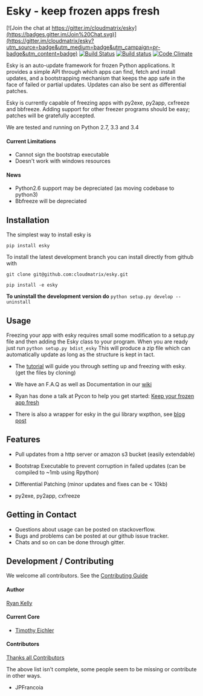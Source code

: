 
Esky  - keep frozen apps fresh
==============================

[![Join the chat at https://gitter.im/cloudmatrix/esky](https://badges.gitter.im/Join%20Chat.svg)](https://gitter.im/cloudmatrix/esky?utm_source=badge&utm_medium=badge&utm_campaign=pr-badge&utm_content=badge)
[![Build Status](https://travis-ci.org/cloudmatrix/esky.svg)](https://travis-ci.org/cloudmatrix/esky)
[![Build status](https://ci.appveyor.com/api/projects/status/qsl966pqssff9lpt?svg=true&pendingText=Windows%20Pending&failingText=Windows%20Failing&passingText=Windows%20Passing)](https://ci.appveyor.com/project/tim83455/esky-r8uvn)
[![Code Climate](https://codeclimate.com/github/cloudmatrix/esky/badges/gpa.svg)](https://codeclimate.com/github/cloudmatrix/esky)

Esky is an auto-update framework for frozen Python applications.  It provides
a simple API through which apps can find, fetch and install updates, and a
bootstrapping mechanism that keeps the app safe in the face of failed or
partial updates. Updates can also be sent as differential patches.

Esky is currently capable of freezing apps with py2exe, py2app, cxfreeze and
bbfreeze. Adding support for other freezer programs should be easy;
patches will be gratefully accepted.

We are tested and running on Python 2.7, 3.3 and 3.4


#### Current Limitations
 - Cannot sign the bootstrap executable
 - Doesn't work with windows resources


#### News

 - Python2.6 support may be depreciated (as moving codebase to python3)
 - Bbfreeze will be depreciated



Installation
------------

The simplest way to install esky is

`pip install esky`

To install the latest development branch you can install directly from github with

`git clone git@github.com:cloudmatrix/esky.git`

`pip install -e esky`

**To uninstall the development version do** `python setup.py develop --uninstall`


Usage
-----

Freezing your app with esky requires small some modification to a setup.py file and then adding the Esky class to your program.
When you are ready just run `python setup.py bdist_esky`
This will produce a zip file which can automatically update as long as the structure is kept in tact.

- The [tutorial](https://github.com/cloudmatrix/esky/tree/master/tutorial) will guide you through setting up and freezing with esky. (get the files by cloning)

- We have an F.A.Q as well as Documentation in our [wiki](https://github.com/cloudmatrix/esky/wiki)

- Ryan has done a talk at Pycon to help you get started: [Keep your frozen app fresh](http://pyvideo.org/video/470/pyconau-2010--esky--keep-your-frozen-apps-fresh)

- There is also a wrapper for esky in the gui library wxpthon, see [blog post](http://www.blog.pythonlibrary.org/2013/07/12/wxpython-updating-your-application-with-esky/) 


Features
--------

- Pull updates from a http server or amazon s3 bucket (easily extendable)

- Bootstrap Executable to prevent corruption in failed updates (can be compiled to ~1mb using Rpython)

- Differential Patching (minor updates and fixes can be < 10kb)

- py2exe, py2app, cxfreeze


Getting in Contact
------------------

* Questions about usage can be posted on stackoverflow.
* Bugs and problems can be posted at our github issue tracker.
* Chats and so on can be done through gitter.


Development / Contributing
--------------------------

We welcome all contributors.
See the [Contributing Guide](https://github.com/cloudmatrix/esky/wiki/Contributing)

#### Author

[Ryan Kelly](https://github.com/rfk)

#### Current Core

 - [Timothy Eichler](https://github.com/timeyyy)

#### Contributors

[Thanks all Contributors](https://github.com/cloudmatrix/esky/graphs/contributors)

The above list isn't complete, some people seem to be missing or contribute in other ways.

* JPFrancoia

